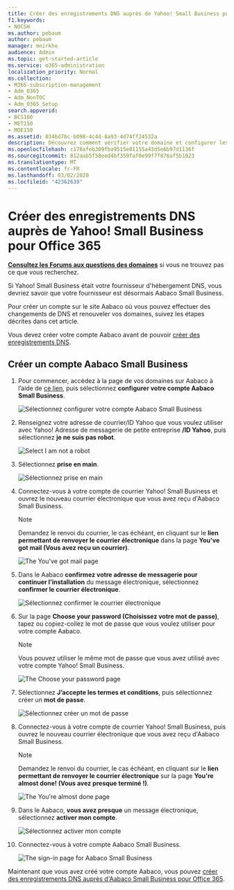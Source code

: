 ```yaml
---
title: Créer des enregistrements DNS auprès de Yahoo! Small Business pour Office 365
f1.keywords:
- NOCSH
ms.author: pebaum
author: pebaum
manager: mnirkhe
audience: Admin
ms.topic: get-started-article
ms.service: o365-administration
localization_priority: Normal
ms.collection:
- M365-subscription-management
- Adm_O365
- Adm_NonTOC
- Adm_O365_Setup
search.appverid:
- BCS160
- MET150
- MOE150
ms.assetid: 034bd7bc-b098-4c4d-8a93-4d74ff24532a
description: Découvrez comment vérifier votre domaine et configurer les enregistrements DNS pour le courrier électronique, Skype entreprise Online et d’autres services sur Yahoo ! Petite entreprise pour Office 365.
ms.openlocfilehash: c178afeb309fba9515e01155a43d5e6b97d1136f
ms.sourcegitcommit: 812aab5f58eed4bf359faf0e99f7f876af5b1023
ms.translationtype: MT
ms.contentlocale: fr-FR
ms.lasthandoff: 03/02/2020
ms.locfileid: "42362639"
---
```

# <a name="create-dns-records-at-yahoo-small-business-for-office-365"></a>Créer des enregistrements DNS auprès de Yahoo! Small Business pour Office 365

 **[Consultez les Forums aux questions des domaines](../setup/domains-faq.md)** si vous ne trouvez pas ce que vous recherchez. 
  
Si Yahoo! Small Business était votre fournisseur d'hébergement DNS, vous devriez savoir que votre fournisseur est désormais Aabaco Small Business.
  
Pour créer un compte sur le site Aabaco où vous pouvez effectuer des changements de DNS et renouveler vos domaines, suivez les étapes décrites dans cet article.
  
Vous devez créer votre compte Aabaco avant de pouvoir [créer des enregistrements DNS](../get-help-with-domains/create-dns-records-at-any-dns-hosting-provider.md).

  
## <a name="create-an-aabaco-small-business-account"></a>Créer un compte Aabaco Small Business

1. Pour commencer, accédez à la page de vos domaines sur Aabaco à l’aide de [ce lien](https://www.luminate.com/services/), puis sélectionnez **configurer votre compte Aabaco Small Business**.
    
    ![Sélectionnez configurer votre compte Aabaco Small Business](../../media/d708f272-d42f-40a1-9aaf-d05d8cfd55cf.png)
  
2. Renseignez votre adresse de courrier/ID Yahoo que vous voulez utiliser avec Yahoo! Adresse de messagerie de petite entreprise **/ID Yahoo**, puis sélectionnez **je ne suis pas robot**.
    
    ![Select I am not a robot](../../media/ded4b5dd-4e04-4baa-ae31-8426b5799151.png)
  
3. Sélectionnez **prise en main**.
    
    ![Sélectionnez prise en main](../../media/6674707d-c222-4f0d-bec4-229d39ab2499.png)
  
4. Connectez-vous à votre compte de courrier Yahoo! Small Business et ouvrez le nouveau courrier électronique que vous avez reçu d'Aabaco Small Business.
    
    > [!NOTE]
    > Demandez le renvoi du courrier, le cas échéant, en cliquant sur le **lien permettant de renvoyer le courrier électronique** dans la page **You've got mail (Vous avez reçu un courrier)**. 
  
    ![The You've got mail page](../../media/2e02fc30-6cca-40d6-bb64-131a41b4a369.png)
  
5. Dans le Aabaco **confirmez votre adresse de messagerie pour continuer l’installation** du message électronique, sélectionnez **confirmer le courrier électronique**.
    
    ![Sélectionnez confirmer le courrier électronique](../../media/eb5f5526-6f90-4a10-83a7-5249a1ebd562.png)
  
6. Sur la page **Choose your password (Choisissez votre mot de passe)**, tapez ou copiez-collez le mot de passe que vous voulez utiliser pour votre compte Aabaco. 
    
    > [!NOTE]
    > Vous pouvez utiliser le même mot de passe que vous avez utilisé avec votre compte Yahoo! Small Business. 
  
    ![The Choose your password page](../../media/cc592345-72d1-4a41-9410-a1f3345cfd1d.png)
  
7. Sélectionnez **J’accepte les termes et conditions**, puis sélectionnez créer un **mot de passe**.
    
    ![Sélectionnez créer un mot de passe](../../media/434aa6a3-076e-4abf-a9cf-31145786e819.png)
  
8. Connectez-vous à votre compte de courrier Yahoo! Small Business, puis ouvrez le nouveau courrier électronique que vous avez reçu d'Aabaco Small Business.
    
    > [!NOTE]
    > Demandez le renvoi du courrier, le cas échéant, en cliquant sur le **lien permettant de renvoyer le courrier électronique** sur la page **You're almost done! (Vous avez presque terminé !)**. 
  
    ![The You're almost done page](../../media/1a4142a3-e140-48a8-9c80-aa126ff08179.png)
  
9. Dans le Aabaco, **vous avez presque** un message électronique, sélectionnez **activer mon compte**.
    
    ![Sélectionnez activer mon compte](../../media/e76d5edc-d8ba-4d8d-872d-d916716c3618.png)
  
10. Connectez-vous à votre compte Aabaco Small Business.
    
    ![The sign-in page for Aabaco Small Business](../../media/4ef3cfc3-26da-4e03-932b-9346ef217848.png)
  
Maintenant que vous avez créé votre compte Aabaco, vous pouvez [créer des enregistrements DNS auprès d'Aabaco Small Business pour Office 365](../get-help-with-domains/create-dns-records-at-any-dns-hosting-provider.md).
  
